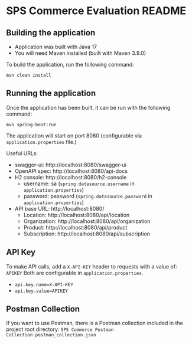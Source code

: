 # SPS Commerce Evaluation README

## Building the application
- Application was built with Java 17
- You will need Maven installed (built with Maven 3.9.0)

To build the application, run the following command:

`mvn clean install`

## Running the application
Once the application has been built, it can be run with the following command:

`mvn spring-boot:run`

The application will start on port 8080 (configurable via `application.properties` file.)

Useful URLs:
- swagger-ui: http://localhost:8080/swagger-ui
- OpenAPI spec: http://localhost:8080/api-docs
- H2 console: http://localhost:8080/h2-console
  - username: sa (`spring.datasource.username` in `application.properties`)
  - password: password (`spring.datasource.password` in `application.properties`)
- API base URL: http://localhost:8080/
  - Location: http://localhost:8080/api/location
  - Organization: http://localhost:8080/api/organization
  - Product: http://localhost:8080/api/product
  - Subscription: http://localhost:8080/api/subscription

## API Key
To make API calls, add a `X-API-KEY` header to requests with a value of: `APIKEY`
Both are configurable in `application.properties`.
- `api.key.name=X-API-KEY`
- `api.key.value=APIKEY`

## Postman Collection
If you want to use Postman, there is a Postman collection included 
in the project root directory: `SPS Commerce Postman Collection.postman_collection.json`